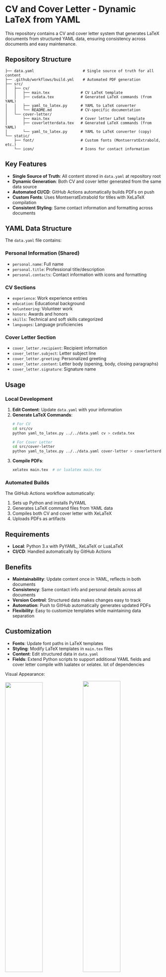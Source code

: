 # CV and Cover Letter - Dynamic LaTeX from YAML

This repository contains a CV and cover letter system that generates LaTeX documents from structured YAML data, ensuring consistency across documents and easy maintenance.

## Repository Structure

```
├── data.yaml                      # Single source of truth for all content
├── .github/workflows/build.yml    # Automated PDF generation
├── src/
│   ├── cv/
│   │   ├── main.tex              # CV LaTeX template
│   │   ├── cvdata.tex            # Generated LaTeX commands (from YAML)
│   │   ├── yaml_to_latex.py      # YAML to LaTeX converter
│   │   └── README.md             # CV-specific documentation
│   └── cover-letter/
│       ├── main.tex              # Cover letter LaTeX template
│       ├── coverletterdata.tex   # Generated LaTeX commands (from YAML)
│       └── yaml_to_latex.py      # YAML to LaTeX converter (copy)
└── static/
    ├── font/                     # Custom fonts (MontserratExtrabold, etc.)
    └── icon/                     # Icons for contact information
```

## Key Features

- **Single Source of Truth**: All content stored in `data.yaml` at repository root
- **Dynamic Generation**: Both CV and cover letter generated from the same data source
- **Automated CI/CD**: GitHub Actions automatically builds PDFs on push
- **Custom Fonts**: Uses MontserratExtrabold for titles with XeLaTeX compilation
- **Consistent Styling**: Same contact information and formatting across documents

## YAML Data Structure

The `data.yaml` file contains:

### Personal Information (Shared)
- `personal.name`: Full name
- `personal.title`: Professional title/description
- `personal.contacts`: Contact information with icons and formatting

### CV Sections
- `experience`: Work experience entries
- `education`: Educational background
- `volunteering`: Volunteer work
- `honors`: Awards and honors
- `skills`: Technical and soft skills categorized
- `languages`: Language proficiencies

### Cover Letter Section
- `cover_letter.recipient`: Recipient information
- `cover_letter.subject`: Letter subject line
- `cover_letter.greeting`: Personalized greeting
- `cover_letter.content`: Letter body (opening, body, closing paragraphs)
- `cover_letter.signature`: Signature name

## Usage

### Local Development

1. **Edit Content**: Update `data.yaml` with your information
2. **Generate LaTeX Commands**:
   ```bash
   # For CV
   cd src/cv
   python yaml_to_latex.py ../../data.yaml cv > cvdata.tex
   
   # For Cover Letter
   cd src/cover-letter
   python yaml_to_latex.py ../../data.yaml cover-letter > coverletterdata.tex
   ```
3. **Compile PDFs**:
   ```bash
   xelatex main.tex  # or lualatex main.tex
   ```

### Automated Builds

The GitHub Actions workflow automatically:
1. Sets up Python and installs PyYAML
2. Generates LaTeX command files from YAML data
3. Compiles both CV and cover letter with XeLaTeX
4. Uploads PDFs as artifacts

## Requirements

- **Local**: Python 3.x with PyYAML, XeLaTeX or LuaLaTeX
- **CI/CD**: Handled automatically by GitHub Actions

## Benefits

- **Maintainability**: Update content once in YAML, reflects in both documents
- **Consistency**: Same contact info and personal details across all documents
- **Version Control**: Structured data makes changes easy to track
- **Automation**: Push to GitHub automatically generates updated PDFs
- **Flexibility**: Easy to customize templates while maintaining data separation

## Customization

- **Fonts**: Update font paths in LaTeX templates
- **Styling**: Modify LaTeX templates in `main.tex` files
- **Content**: Edit structured data in `data.yaml`
- **Fields**: Extend Python scripts to support additional YAML fields and cover letter
compile with lualatex or xelatex. lot of dependencies

Visual Appearance:

<img src="https://github.com/user-attachments/assets/87851762-c551-457f-a739-e0a60051c854" width="49%"/> <img src="https://github.com/user-attachments/assets/aa4ce13e-ebf7-45c3-8318-5424fd9b3771" width="49.1%"/>
